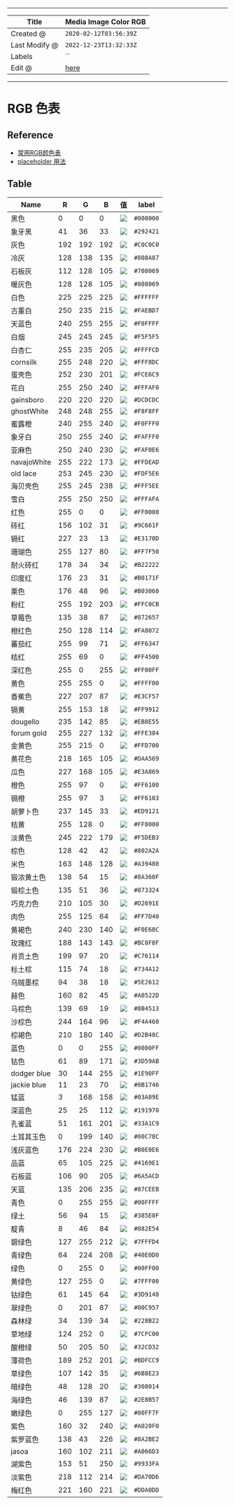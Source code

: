 -----

| Title         | Media Image Color RGB                                 |
| ------------- | ----------------------------------------------------- |
| Created @     | `2020-02-12T03:56:39Z`                                |
| Last Modify @ | `2022-12-23T13:32:33Z`                                |
| Labels        | \`\`                                                  |
| Edit @        | [here](https://github.com/junxnone/aiwiki/issues/127) |

-----

# RGB 色表

## Reference

  - [常用RGB颜色表](https://blog.csdn.net/Artoria_QZH/article/details/100557872)
  - [placeholder 用法](https://placeholder.com/)

## Table

| Name        | R   | G   | B   | 值                                                       | label     |
| ----------- | --- | --- | --- | ------------------------------------------------------- | --------- |
| 黑色          | 0   | 0   | 0   | ![](media/5aa4360a044466c5d0f20fadebfbd2885e4c6c0a.svg) | `#000000` |
| 象牙黑         | 41  | 36  | 33  | ![](media/3b117fd03f0648eda6c1bcda69f423e4630c854e.svg) | `#292421` |
| 灰色          | 192 | 192 | 192 | ![](media/5fb593791658b3f0c247f7a64037dd2981120f07.svg) | `#C0C0C0` |
| 冷灰          | 128 | 138 | 135 | ![](media/f4371af45764fb032167ebbe5e75df07c91ff3b3.svg) | `#808A87` |
| 石板灰         | 112 | 128 | 105 | ![](media/63582c0b616f114674d1591859f0ad290f95dd35.svg) | `#708069` |
| 暖灰色         | 128 | 128 | 105 | ![](media/72a522e2ff9ee65bebd7501c1810f6597371ad10.svg) | `#808069` |
| 白色          | 225 | 225 | 225 | ![](media/23d7b24f1774e136fbcc0a0e4f8bfb0be97aae22.svg) | `#FFFFFF` |
| 古董白         | 250 | 235 | 215 | ![](media/25fdc9c989d95c4f6b5d27c6a2e75b20949e5e2f.svg) | `#FAEBD7` |
| 天蓝色         | 240 | 255 | 255 | ![](media/1af4d0817224fa65091138b9dbaa8d72cf7204e5.svg) | `#F0FFFF` |
| 白烟          | 245 | 245 | 245 | ![](media/d83081d4a8b13a9eae30d8d89fe080078134fe41.svg) | `#F5F5F5` |
| 白杏仁         | 255 | 235 | 205 | ![](media/f90f23c0caa1062dad3799af743178fb29269906.svg) | `#FFFFCD` |
| cornsilk    | 255 | 248 | 220 | ![](media/1062c7067182a1b742b016af7da21d4ebd795e1b.svg) | `#FFF8DC` |
| 蛋壳色         | 252 | 230 | 201 | ![](media/edb71d89afcea06343acdd34c986a9e965ffe643.svg) | `#FCE6C9` |
| 花白          | 255 | 250 | 240 | ![](media/a97af9fa230348c7d5ed9a1cbf68c55cbbbb7fbc.svg) | `#FFFAF0` |
| gainsboro   | 220 | 220 | 220 | ![](media/c174c62f7aeec22dfce24328900aa82a936a6e4d.svg) | `#DCDCDC` |
| ghostWhite  | 248 | 248 | 255 | ![](media/1c28de9abe6d235917bfd9999e630a86c1736f5e.svg) | `#F8F8FF` |
| 蜜露橙         | 240 | 255 | 240 | ![](media/fe9cdda70629126d05ec286d5c6822ce4fa2e34f.svg) | `#F0FFF0` |
| 象牙白         | 250 | 255 | 240 | ![](media/970fe9ef943266cf7075124e629c4c774f2b48d1.svg) | `#FAFFF0` |
| 亚麻色         | 250 | 240 | 230 | ![](media/aa6df06aedebf717bcd270bdb8d248b4ca9ad3b7.svg) | `#FAF0E6` |
| navajoWhite | 255 | 222 | 173 | ![](media/37461c6aa13d1e68a165dac2a973b272a26142b1.svg) | `#FFDEAD` |
| old lace    | 253 | 245 | 230 | ![](media/5ff7b136c01f5e4d1ce11b5959a5c9e08b56c6e7.svg) | `#FDF5E6` |
| 海贝壳色        | 255 | 245 | 238 | ![](media/58e12a13530a16c14724ef659f7fcff27b1b3a87.svg) | `#FFF5EE` |
| 雪白          | 255 | 250 | 250 | ![](media/fee8a6e02c3cf117e776b8055562f358515fb528.svg) | `#FFFAFA` |
| 红色          | 255 | 0   | 0   | ![](media/982db086fb6e9fe2c6a415430ea95cb56b38665c.svg) | `#FF0000` |
| 砖红          | 156 | 102 | 31  | ![](media/010e4fca4dfdccee0174fc86210b2eec6472fa30.svg) | `#9C661F` |
| 镉红          | 227 | 23  | 13  | ![](media/ed4df8a8b78f1e5784dd346e84cab743ef3a5483.svg) | `#E3170D` |
| 珊瑚色         | 255 | 127 | 80  | ![](media/5035874dbc0ffcc77f0ce057e26e84bcb523c85d.svg) | `#FF7F50` |
| 耐火砖红        | 178 | 34  | 34  | ![](media/2c36501fa111dd846718560d98a6d0d40d52263a.svg) | `#B22222` |
| 印度红         | 176 | 23  | 31  | ![](media/2512f8e46fc5062d948dac55374629e50c4e6948.svg) | `#B0171F` |
| 栗色          | 176 | 48  | 96  | ![](media/4db4ce322b921e4e4163e05371fb0e75a3126ca1.svg) | `#B03060` |
| 粉红          | 255 | 192 | 203 | ![](media/5281644039f02a4ecf06976bceb35a5c51fbbca5.svg) | `#FFC0CB` |
| 草莓色         | 135 | 38  | 87  | ![](media/db3598d0a3510fb3c0808b26986f8e5097e70a6e.svg) | `#872657` |
| 橙红色         | 250 | 128 | 114 | ![](media/3c70cc43d84e855dd338c3a1468947cada71fd84.svg) | `#FA8072` |
| 蕃茄红         | 255 | 99  | 71  | ![](media/d932542f92a2a49c56ebb23d01e9ed0072be02d9.svg) | `#FF6347` |
| 桔红          | 255 | 69  | 0   | ![](media/25fc97a9422cda7154a4ae735a536730a71c5e3c.svg) | `#FF4500` |
| 深红色         | 255 | 0   | 255 | ![](media/e826934ca8d3e533c4cb3fd9a3acec793e763c68.svg) | `#FF00FF` |
| 黄色          | 255 | 255 | 0   | ![](media/ded75aacefbfe4da348bc33918aee214cb593827.svg) | `#FFFF00` |
| 香蕉色         | 227 | 207 | 87  | ![](media/9b0186f1c059dfa89080a5677ef9d906f656823c.svg) | `#E3CF57` |
| 镉黄          | 255 | 153 | 18  | ![](media/f3b4b8ef1e5a2b950d269b36af330f02a203124a.svg) | `#FF9912` |
| dougello    | 235 | 142 | 85  | ![](media/fef6c0ef18abc4ca31d62ef36ef00fb5b1b319a6.svg) | `#EB8E55` |
| forum gold  | 255 | 227 | 132 | ![](media/c9cb8581535a7445e221d95b1ebe2bdf1bc5bdde.svg) | `#FFE384` |
| 金黄色         | 255 | 215 | 0   | ![](media/8ff98af71aba884d33bf662d257527d9dc6431ca.svg) | `#FFD700` |
| 黄花色         | 218 | 165 | 105 | ![](media/9ae875a472297ec00dd05e48a0c99ead6374f5a2.svg) | `#DAA569` |
| 瓜色          | 227 | 168 | 105 | ![](media/fec80bd8a3a4339f228a2286aa324bcd50b19d75.svg) | `#E3A869` |
| 橙色          | 255 | 97  | 0   | ![](media/f8bc3c1a91a35cbd4b3a5b58fd4b7a0e94af140d.svg) | `#FF6100` |
| 镉橙          | 255 | 97  | 3   | ![](media/a90514e35f4eeffd22f1c733797e8cdef46d6755.svg) | `#FF6103` |
| 胡萝卜色        | 237 | 145 | 33  | ![](media/0966001291341778a6fb2bf53c3244b152194c4c.svg) | `#ED9121` |
| 桔黄          | 255 | 128 | 0   | ![](media/136b4559c1e2b912609d90d6247f0c0ccd3b69eb.svg) | `#FF8000` |
| 淡黄色         | 245 | 222 | 179 | ![](media/53b2014fa35d757319a4d770d618c0eed2d23406.svg) | `#F5DEB3` |
| 棕色          | 128 | 42  | 42  | ![](media/be6f59aa5adb6e237ab61187839efac716d35f02.svg) | `#802A2A` |
| 米色          | 163 | 148 | 128 | ![](media/62d46db4b67e64d2b2303fca53839a9166144cf8.svg) | `#A39480` |
| 锻浓黄土色       | 138 | 54  | 15  | ![](media/139291d8c3e90a3538638e982599a5995f09c19e.svg) | `#8A360F` |
| 锻棕土色        | 135 | 51  | 36  | ![](media/075b4f2f944ac8b1a6f7449f696fe42bcb97d517.svg) | `#873324` |
| 巧克力色        | 210 | 105 | 30  | ![](media/f4aed3a0a86b1dea06756c176cfb915630d04bf8.svg) | `#D2691E` |
| 肉色          | 255 | 125 | 64  | ![](media/8056a428828998865ab3b5bb05475087fc65b5e1.svg) | `#FF7D40` |
| 黄褐色         | 240 | 230 | 140 | ![](media/f51ce27ed619422d3709a5852044f4524e979467.svg) | `#F0E68C` |
| 玫瑰红         | 188 | 143 | 143 | ![](media/9d1e17eb44a87b69bbdc6b04ec4754bf33efa6e1.svg) | `#BC8F8F` |
| 肖贡土色        | 199 | 97  | 20  | ![](media/a7062ff84b0bcf6421ab51465a390607186913ae.svg) | `#C76114` |
| 标土棕         | 115 | 74  | 18  | ![](media/ecb87c8d9b5e6a53399d3e2d8378c64e16388c0f.svg) | `#734A12` |
| 乌贼墨棕        | 94  | 38  | 18  | ![](media/b540c807a225484f13b1ab345a9c98cb960412fd.svg) | `#5E2612` |
| 赫色          | 160 | 82  | 45  | ![](media/67eb2e92ad3e4c8eaa36c4b622fc2628ff449b3b.svg) | `#A0522D` |
| 马棕色         | 139 | 69  | 19  | ![](media/e205d4cef43b65ffccac5ca9149d30dea944845e.svg) | `#8B4513` |
| 沙棕色         | 244 | 164 | 96  | ![](media/10116a6c203a6aaa31549e8347034bbde6e45355.svg) | `#F4A460` |
| 棕褐色         | 210 | 180 | 140 | ![](media/869647ae3097456a1c44b041290df3ee1263ac6f.svg) | `#D2B48C` |
| 蓝色          | 0   | 0   | 255 | ![](media/47c953b4e76fd17ede411cbaa195ed8236a8cce7.svg) | `#0000FF` |
| 钴色          | 61  | 89  | 171 | ![](media/8bf21c5fcda419169c4c534f57d10115ea086cfe.svg) | `#3D59AB` |
| dodger blue | 30  | 144 | 255 | ![](media/2474e2a078d41da29bbf2cc0155013c24e9e50d3.svg) | `#1E90FF` |
| jackie blue | 11  | 23  | 70  | ![](media/d57c414b2645faf9498affda818161de928482f4.svg) | `#0B1746` |
| 锰蓝          | 3   | 168 | 158 | ![](media/970e061ae002dcc00c33e1740a60978340fe98a9.svg) | `#03A89E` |
| 深蓝色         | 25  | 25  | 112 | ![](media/a5b0175ed8af6592e9bd58774c3dc3e868420ad3.svg) | `#191970` |
| 孔雀蓝         | 51  | 161 | 201 | ![](media/dcfce9d9c95b5da5e036b5336f3c4bc1abac748c.svg) | `#33A1C9` |
| 土耳其玉色       | 0   | 199 | 140 | ![](media/333a56101ce134511cd8fdda75d972c46a38e868.svg) | `#00C78C` |
| 浅灰蓝色        | 176 | 224 | 230 | ![](media/a01ad04643b1dbf5c1c5506dbe6b74f71b6559c4.svg) | `#B0E0E6` |
| 品蓝          | 65  | 105 | 225 | ![](media/fdcb3290c379574c843cc5c5571ad664b767dcd5.svg) | `#4169E1` |
| 石板蓝         | 106 | 90  | 205 | ![](media/d528010d4d0cb1448bf4a03a86886b0d63978056.svg) | `#6A5ACD` |
| 天蓝          | 135 | 206 | 235 | ![](media/e3e09e95421a7a119ac0f7a5c60f34f54915c73b.svg) | `#87CEEB` |
| 青色          | 0   | 255 | 255 | ![](media/93540feefef266f3a42e8943e2cb17d565d49b1a.svg) | `#00FFFF` |
| 绿土          | 56  | 94  | 15  | ![](media/b5ef9b52eef7ef7c00aa5d8cd01a19700fb7cbdd.svg) | `#385E0F` |
| 靛青          | 8   | 46  | 84  | ![](media/0e7d0fce827397b77574cf5d392d734f81e93d18.svg) | `#082E54` |
| 碧绿色         | 127 | 255 | 212 | ![](media/bd8955055308ed533d897a6a49aa791c3c2f1637.svg) | `#7FFFD4` |
| 青绿色         | 64  | 224 | 208 | ![](media/42bc37118d81f7ee89e209ee41d2ce1d76c77071.svg) | `#40E0D0` |
| 绿色          | 0   | 255 | 0   | ![](media/2419db01d4accfc318f8c708c0e02e73353d0937.svg) | `#00FF00` |
| 黄绿色         | 127 | 255 | 0   | ![](media/b36faf76b4f690c682200baf232d76d3fa016731.svg) | `#7FFF00` |
| 钴绿色         | 61  | 145 | 64  | ![](media/ae5a8bb55d24e7c696e514e3117d7abd047e3e6e.svg) | `#3D9140` |
| 翠绿色         | 0   | 201 | 87  | ![](media/7c35d3eb761fb978bbfe31b08de8843bd53f2f54.svg) | `#00C957` |
| 森林绿         | 34  | 139 | 34  | ![](media/aa0dba021d6547508054640fdc24db3af2644166.svg) | `#228B22` |
| 草地绿         | 124 | 252 | 0   | ![](media/e476c1ab9dd54521f0b6ca5cd36e44e6a10b99bc.svg) | `#7CFC00` |
| 酸橙绿         | 50  | 205 | 50  | ![](media/71548b586556b2e4658fba2f4804ed1b16653176.svg) | `#32CD32` |
| 薄荷色         | 189 | 252 | 201 | ![](media/54581aba097d63ac2ed15bd41b7319110c1fa286.svg) | `#BDFCC9` |
| 草绿色         | 107 | 142 | 35  | ![](media/505d930ed5d788980ee387d103b0f843c2a453fd.svg) | `#6B8E23` |
| 暗绿色         | 48  | 128 | 20  | ![](media/05fc340873ea24cb369b61c536f4c6ee5ed901da.svg) | `#308014` |
| 海绿色         | 46  | 139 | 87  | ![](media/75634fc65fede1c2a6d9e123132f14c57cf032f2.svg) | `#2E8B57` |
| 嫩绿色         | 0   | 255 | 127 | ![](media/0c1b2f93de70e9653a3e131a1e79b7d190144845.svg) | `#00FF7F` |
| 紫色          | 160 | 32  | 240 | ![](media/f9cbacb7c4afbe1dc8d3f0d2b05222c08d50c2ec.svg) | `#A020F0` |
| 紫罗蓝色        | 138 | 43  | 226 | ![](media/9a42c7ffc6c1126670a320462e230c172f0dcb47.svg) | `#8A2BE2` |
| jasoa       | 160 | 102 | 211 | ![](media/661f0607f9fd02830ec326b3a069f9c31e56fa83.svg) | `#A066D3` |
| 湖紫色         | 153 | 51  | 250 | ![](media/9ee3edeee0b1a72782f9e4ce49aabd3e0bf6699c.svg) | `#9933FA` |
| 淡紫色         | 218 | 112 | 214 | ![](media/c759d4aa7961f2205f4f6bae52533e72c4843bed.svg) | `#DA70D6` |
| 梅红色         | 221 | 160 | 221 | ![](media/2eda176bc7c52aeadfb0477d20d4140ff2d6e3ea.svg) | `#DDA0DD` |
